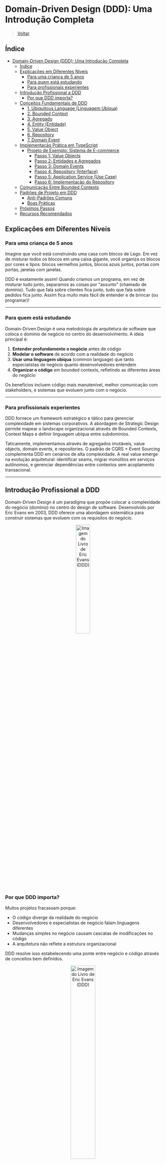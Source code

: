 <!-- markdownlint-disable MD033 -->
<!-- markdownlint-disable MD041 -->

# Domain-Driven Design (DDD): Uma Introdução Completa

> [Voltar](../../../README.md)

## Índice

- [Domain-Driven Design (DDD): Uma Introdução Completa](#domain-driven-design-ddd-uma-introdução-completa)
  - [Índice](#índice)
  - [Explicações em Diferentes Níveis](#explicações-em-diferentes-níveis)
    - [Para uma criança de 5 anos](#para-uma-criança-de-5-anos)
    - [Para quem está estudando](#para-quem-está-estudando)
    - [Para profissionais experientes](#para-profissionais-experientes)
  - [Introdução Profissional a DDD](#introdução-profissional-a-ddd)
    - [Por que DDD importa?](#por-que-ddd-importa)
  - [Conceitos Fundamentais de DDD](#conceitos-fundamentais-de-ddd)
    - [1. Ubiquitous Language (Linguagem Ubíqua)](#1-ubiquitous-language-linguagem-ubíqua)
    - [2. Bounded Context](#2-bounded-context)
    - [3. Agregado](#3-agregado)
    - [4. Entity (Entidade)](#4-entity-entidade)
    - [5. Value Object](#5-value-object)
    - [6. Repository](#6-repository)
    - [7. Domain Event](#7-domain-event)
  - [Implementação Prática em TypeScript](#implementação-prática-em-typescript)
    - [Projeto de Exemplo: Sistema de E-commerce](#projeto-de-exemplo-sistema-de-e-commerce)
      - [Passo 1: Value Objects](#passo-1-value-objects)
      - [Passo 2: Entidades e Agregados](#passo-2-entidades-e-agregados)
      - [Passo 3: Domain Events](#passo-3-domain-events)
      - [Passo 4: Repository (Interface)](#passo-4-repository-interface)
      - [Passo 5: Application Service (Use Case)](#passo-5-application-service-use-case)
      - [Passo 6: Implementação do Repository](#passo-6-implementação-do-repository)
  - [Comunicação Entre Bounded Contexts](#comunicação-entre-bounded-contexts)
  - [Padrões de Projeto em DDD](#padrões-de-projeto-em-ddd)
    - [Anti-Padrões Comuns](#anti-padrões-comuns)
    - [Boas Práticas](#boas-práticas)
  - [Próximos Passos](#próximos-passos)
  - [Recursos Recomendados](#recursos-recomendados)

## Explicações em Diferentes Níveis

### Para uma criança de 5 anos

Imagine que você está construindo uma casa com blocos de Lego. Em vez de misturar todos os blocos em uma caixa gigante, você organiza os blocos por cores e tipos: blocos vermelhos juntos, blocos azuis juntos, portas com portas, janelas com janelas.

DDD é exatamente assim! Quando criamos um programa, em vez de misturar tudo junto, separamos as coisas por "assunto" (chamado de domínio). Tudo que fala sobre clientes fica junto, tudo que fala sobre pedidos fica junto. Assim fica muito mais fácil de entender e de brincar (ou programar)!

---

### Para quem está estudando

Domain-Driven Design é uma metodologia de arquitetura de software que coloca o domínio de negócio no centro do desenvolvimento. A ideia principal é:

1. **Entender profundamente o negócio** antes de código
2. **Modelar o software** de acordo com a realidade do negócio
3. **Usar uma linguagem ubíqua** (common language) que tanto especialistas de negócio quanto desenvolvedores entendem
4. **Organizar o código** em bounded contexts, refletindo as diferentes áreas do negócio

Os benefícios incluem código mais manutenível, melhor comunicação com stakeholders, e sistemas que evoluem junto com o negócio.

---

### Para profissionais experientes

DDD fornece um framework estratégico e tático para gerenciar complexidade em sistemas corporativos. A abordagem de Strategic Design permite mapear o landscape organizacional através de Bounded Contexts, Context Maps e definir linguagem ubíqua entre subdominios.

Taticamente, implementamos através de agregados imutáveis, value objects, domain events, e repositories. O padrão de CQRS + Event Sourcing complementa DDD em cenários de alta complexidade. A real value emerge na evolução arquitetural: identificar seams, migrar monolitos em serviços autônomos, e gerenciar dependências entre contextos sem acoplamento transacional.

---

## Introdução Profissional a DDD

Domain-Driven Design é um paradigma que propõe colocar a complexidade do negócio (domínio) no centro do design de software. Desenvolvido por Eric Evans em 2003, DDD oferece uma abordagem sistemática para construir sistemas que evoluem com os requisitos do negócio.

<p align="center">
  <img alt="Imagem do Livro de Eric Evans (DDD)" src="../../assets/images/1_uDGZ65jFz8ep5oSvBJp6Nw.webp" width="30%" />
</p>

### Por que DDD importa?

Muitos projetos fracassam porque:

- O código diverge da realidade do negócio
- Desenvolvedores e especialistas de negócio falam linguagens diferentes
- Mudanças simples no negócio causam cascatas de modificações no código
- A arquitetura não reflete a estrutura organizacional

DDD resolve isso estabelecendo uma ponte entre negócio e código através de conceitos bem definidos.

<p align="center">
  <img alt="Imagem do Livro de Eric Evans (DDD)" src="../../assets/images/292f3b60-c96a-4d5e-962b-408cef38750c_2250x2862.webp" width="40%" />
</p>

---

## Conceitos Fundamentais de DDD

### 1. Ubiquitous Language (Linguagem Ubíqua)

É o vocabulário compartilhado entre desenvolvedores, especialistas de negócio e stakeholders. Cada termo deve ter um significado único e bem definido.

**Exemplo**: Em um e-commerce:

- "Pedido" é diferente de "Carrinho"
- "Cancelamento" é diferente de "Devolução"
- "Estoque" é diferente de "Inventário"

<p align="center">
  <img alt="Imagem do Livro de Eric Evans (DDD)" src="../../assets/images/1_Ct8SHmvV4mncD39d9I4D2A.webp" width="45%" />
</p>

<br>

<p align="center">
  <img alt="Imagem do Livro de Eric Evans (DDD)" src="../../assets/images/1_yUnoZc0409WkF6K2gn9eTw.webp" width="45%" />
</p>

### 2. Bounded Context

Delimita as fronteiras onde a linguagem ubíqua se aplica. Diferentes contextos podem ter diferentes interpretações do mesmo conceito.

**Exemplo**: Um "Pedido" no contexto de "Vendas" é diferente de um "Pedido" no contexto de "Estoque":

- **Vendas**: Preocupa-se com cliente, pagamento, entrega
- **Estoque**: Preocupa-se com SKU, quantidade, localização

### 3. Agregado

Um grupo de entidades e value objects que devem ser tratados como uma unidade coesa. O agregado tem uma raiz (Aggregate Root) que é o único ponto de entrada para modificar o agregado.

### 4. Entity (Entidade)

Objeto com identidade única que persiste. Duas entidades são diferentes se têm IDs diferentes, mesmo que tenham os mesmos atributos.

### 5. Value Object

Objeto que representa um valor e não tem identidade única. Dois value objects são iguais se seus atributos são iguais.

### 6. Repository

Interface que encapsula a persistência de agregados. Oferece abstração entre o domínio e a infraestrutura.

### 7. Domain Event

Acontecimento importante no domínio que deve ser registrado. Comunica mudanças entre agregados e bounded contexts.

---

## Implementação Prática em TypeScript

### Projeto de Exemplo: Sistema de E-commerce

Vamos modelar o domínio de uma loja online.

#### Passo 1: Value Objects

```typescript
// Value Object: Email
export class Email {
  private readonly value: string;

  private constructor(value: string) {
    this.value = value;
  }

  static create(value: string): Email {
    if (!this.isValid(value)) {
      throw new Error(`Email inválido: ${value}`);
    }
    return new Email(value);
  }

  private static isValid(email: string): boolean {
    const regex = /^[^\s@]+@[^\s@]+\.[^\s@]+$/;
    return regex.test(email);
  }

  equals(other: Email): boolean {
    return this.value === other.value;
  }

  get(): string {
    return this.value;
  }
}

// Value Object: Preço
export class Preco {
  private readonly value: number;
  private readonly moeda: string;

  private constructor(value: number, moeda: string = 'BRL') {
    this.value = value;
    this.moeda = moeda;
  }

  static create(value: number, moeda: string = 'BRL'): Preco {
    if (value < 0) {
      throw new Error('Preço não pode ser negativo');
    }
    return new Preco(value, moeda);
  }

  equals(other: Preco): boolean {
    return this.value === other.value && this.moeda === other.moeda;
  }

  adicionar(outro: Preco): Preco {
    if (this.moeda !== outro.moeda) {
      throw new Error('Moedas diferentes');
    }
    return new Preco(this.value + outro.value, this.moeda);
  }

  get(): number {
    return this.value;
  }
}

// Value Object: ID
export class Id {
  private readonly value: string;

  private constructor(value: string) {
    this.value = value;
  }

  static create(): Id {
    return new Id(crypto.randomUUID());
  }

  static from(value: string): Id {
    return new Id(value);
  }

  equals(other: Id): boolean {
    return this.value === other.value;
  }

  get(): string {
    return this.value;
  }
}
```

#### Passo 2: Entidades e Agregados

```typescript
// Entity: Item do Pedido
export class ItemPedido {
  private readonly id: Id;
  private readonly produtoId: Id;
  private readonly quantidade: number;
  private readonly preco: Preco;

  constructor(id: Id, produtoId: Id, quantidade: number, preco: Preco) {
    this.id = id;
    this.produtoId = produtoId;
    this.quantidade = quantidade;
    this.preco = preco;
  }

  obterSubtotal(): Preco {
    const subtotal = this.preco.get() * this.quantidade;
    return Preco.create(subtotal);
  }

  getId(): Id {
    return this.id;
  }

  getProdutoId(): Id {
    return this.produtoId;
  }

  getQuantidade(): number {
    return this.quantidade;
  }

  getPreco(): Preco {
    return this.preco;
  }
}

// Aggregate Root: Pedido
export class Pedido {
  private readonly id: Id;
  private readonly clienteId: Id;
  private readonly itens: ItemPedido[] = [];
  private status: 'pendente' | 'confirmado' | 'enviado' | 'entregue' | 'cancelado';
  private readonly dataCriacao: Date;

  private constructor(id: Id, clienteId: Id, status: string, dataCriacao: Date) {
    this.id = id;
    this.clienteId = clienteId;
    this.status = status as any;
    this.dataCriacao = dataCriacao;
  }

  static criar(clienteId: Id): Pedido {
    return new Pedido(
      Id.create(),
      clienteId,
      'pendente',
      new Date()
    );
  }

  static reconstituir(dados: any): Pedido {
    const pedido = new Pedido(
      Id.from(dados.id),
      Id.from(dados.clienteId),
      dados.status,
      new Date(dados.dataCriacao)
    );

    dados.itens.forEach((item: any) => {
      pedido.itens.push(
        new ItemPedido(
          Id.from(item.id),
          Id.from(item.produtoId),
          item.quantidade,
          Preco.create(item.preco)
        )
      );
    });

    return pedido;
  }

  adicionarItem(produtoId: Id, quantidade: number, preco: Preco): void {
    if (this.status !== 'pendente') {
      throw new Error('Não é possível adicionar itens a um pedido confirmado');
    }

    if (quantidade <= 0) {
      throw new Error('Quantidade deve ser maior que zero');
    }

    this.itens.push(
      new ItemPedido(Id.create(), produtoId, quantidade, preco)
    );
  }

  confirmar(): void {
    if (this.itens.length === 0) {
      throw new Error('Pedido deve conter pelo menos um item');
    }

    this.status = 'confirmado';
  }

  cancelar(): void {
    if (this.status === 'enviado' || this.status === 'entregue') {
      throw new Error('Não é possível cancelar um pedido já enviado');
    }

    this.status = 'cancelado';
  }

  calcularTotal(): Preco {
    return this.itens.reduce(
      (total, item) => total.adicionar(item.obterSubtotal()),
      Preco.create(0)
    );
  }

  // Getters
  getId(): Id {
    return this.id;
  }

  getClienteId(): Id {
    return this.clienteId;
  }

  getStatus(): string {
    return this.status;
  }

  getItens(): ItemPedido[] {
    return this.itens;
  }

  getData(): Date {
    return this.dataCriacao;
  }
}
```

#### Passo 3: Domain Events

```typescript
// Domain Event
export abstract class DomainEvent {
  protected readonly ocorridoEm: Date;
  protected readonly agregadoId: Id;

  constructor(agregadoId: Id) {
    this.agregadoId = agregadoId;
    this.ocorridoEm = new Date();
  }

  getOcorridoEm(): Date {
    return this.ocorridoEm;
  }

  getAgregadoId(): Id {
    return this.agregadoId;
  }
}

// Eventos específicos
export class PedidoCriadoEvent extends DomainEvent {
  constructor(
    agregadoId: Id,
    private readonly clienteId: Id,
    private readonly total: Preco
  ) {
    super(agregadoId);
  }

  getClienteId(): Id {
    return this.clienteId;
  }

  getTotal(): Preco {
    return this.total;
  }
}

export class PedidoConfirmadoEvent extends DomainEvent {
  constructor(
    agregadoId: Id,
    private readonly total: Preco
  ) {
    super(agregadoId);
  }

  getTotal(): Preco {
    return this.total;
  }
}

export class PedidoCanceladoEvent extends DomainEvent {
  constructor(agregadoId: Id) {
    super(agregadoId);
  }
}
```

#### Passo 4: Repository (Interface)

```typescript
// Interface do Repository
export interface PedidoRepository {
  salvar(pedido: Pedido): Promise<void>;
  obterPorId(id: Id): Promise<Pedido | null>;
  obterPorClienteId(clienteId: Id): Promise<Pedido[]>;
  remover(id: Id): Promise<void>;
}
```

#### Passo 5: Application Service (Use Case)

```typescript
export class CriarPedidoService {
  constructor(private pedidoRepository: PedidoRepository) {}

  async executar(clienteId: Id, itens: Array<{ produtoId: Id; quantidade: number; preco: Preco }>): Promise<Id> {
    // Criar novo pedido (agregado)
    const pedido = Pedido.criar(clienteId);

    // Adicionar itens (lógica de negócio no agregado)
    itens.forEach(item => {
      pedido.adicionarItem(item.produtoId, item.quantidade, item.preco);
    });

    // Confirmar pedido
    pedido.confirmar();

    // Persistir
    await this.pedidoRepository.salvar(pedido);

    // Retornar ID do pedido criado
    return pedido.getId();
  }
}

export class CancelarPedidoService {
  constructor(private pedidoRepository: PedidoRepository) {}

  async executar(pedidoId: Id): Promise<void> {
    const pedido = await this.pedidoRepository.obterPorId(pedidoId);

    if (!pedido) {
      throw new Error('Pedido não encontrado');
    }

    // Lógica de negócio (cancelamento)
    pedido.cancelar();

    // Persistir mudança
    await this.pedidoRepository.salvar(pedido);
  }
}
```

#### Passo 6: Implementação do Repository

```typescript
export class PedidoRepositorySQL implements PedidoRepository {
  constructor(private database: Database) {}

  async salvar(pedido: Pedido): Promise<void> {
    const dados = {
      id: pedido.getId().get(),
      clienteId: pedido.getClienteId().get(),
      status: pedido.getStatus(),
      dataCriacao: pedido.getData(),
      itens: pedido.getItens().map(item => ({
        id: item.getId().get(),
        produtoId: item.getProdutoId().get(),
        quantidade: item.getQuantidade(),
        preco: item.getPreco().get()
      }))
    };

    // Salvar no banco de dados
    await this.database.query(
      'INSERT INTO pedidos VALUES (?)',
      [JSON.stringify(dados)]
    );
  }

  async obterPorId(id: Id): Promise<Pedido | null> {
    const resultado = await this.database.query(
      'SELECT * FROM pedidos WHERE id = ?',
      [id.get()]
    );

    if (resultado.length === 0) return null;

    return Pedido.reconstituir(JSON.parse(resultado[0].dados));
  }

  async obterPorClienteId(clienteId: Id): Promise<Pedido[]> {
    const resultado = await this.database.query(
      'SELECT * FROM pedidos WHERE clienteId = ?',
      [clienteId.get()]
    );

    return resultado.map(row => Pedido.reconstituir(JSON.parse(row.dados)));
  }

  async remover(id: Id): Promise<void> {
    await this.database.query('DELETE FROM pedidos WHERE id = ?', [id.get()]);
  }
}
```

---

## Comunicação Entre Bounded Contexts

```typescript
// Context: Vendas publica um evento
export class VendasContext {
  async confirmarPedido(pedidoId: Id): Promise<void> {
    // Lógica de vendas...
    
    // Publicar evento para que Estoque saiba
    this.eventPublisher.publicar(
      new PedidoConfirmadoEvent(pedidoId, total)
    );
  }
}

// Context: Estoque se inscreve no evento
export class EstoqueContext {
  constructor(private eventSubscriber: EventSubscriber) {
    this.eventSubscriber.inscreverEm(
      PedidoConfirmadoEvent,
      this.reduzirEstoque.bind(this)
    );
  }

  private async reduzirEstoque(evento: PedidoConfirmadoEvent): Promise<void> {
    // Lógica específica do estoque
    console.log(`Reduzindo estoque para o pedido ${evento.getAgregadoId().get()}`);
  }
}
```

---

## Padrões de Projeto em DDD

### Anti-Padrões Comuns

```typescript
// ERRADO: Entidade sem regras de negócio
class PedidoErrado {
  id: string;
  clienteId: string;
  itens: any[];
  status: string;
  total: number;
}

// Fácil de violar regras de negócio:
pedidoErrado.status = 'enviado'; // Sem validação!
pedidoErrado.total = -100; // Valor inválido!
```

### Boas Práticas

```typescript
// CORRETO: Agregado com regras de negócio encapsuladas
class Pedido {
  private status: string;
  private total: Preco;

  private constructor(...) {}

  confirmar(): void {
    if (this.itens.length === 0) {
      throw new Error('Não pode confirmar pedido vazio');
    }
    this.status = 'confirmado'; // Validação dentro do agregado
  }
}

// Regras garantidas:
// - Status só muda através de métodos com lógica
// - Total é sempre válido (Preco valida)
```

---

## Próximos Passos

1. **Estratégico**: Mapear seus Bounded Contexts
2. **Tático**: Implementar Agregados, Value Objects e Repositories
3. **Evolutivo**: Usar Domain Events para comunicação entre contextos
4. **Avançado**: Considerar CQRS e Event Sourcing para contextos complexos

---

## Recursos Recomendados

- **Livro**: "Domain-Driven Design" - Eric Evans (livro azul)
- **Livro**: "Implementing Domain-Driven Design" - Vaughn Vernon
- **Padrão**: CQRS, Event Sourcing, Saga Pattern
